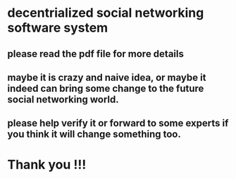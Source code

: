# decentrialized social networking software system 

## please read the pdf file for more details

## maybe it is crazy and naive idea, or maybe it indeed can bring some change to the future social networking world.

## please help verify it or forward to some experts if you think it will change something too.

# Thank you !!!